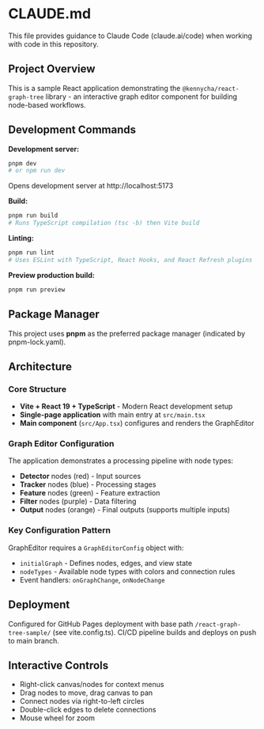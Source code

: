 # CLAUDE.md

This file provides guidance to Claude Code (claude.ai/code) when working with code in this repository.

## Project Overview

This is a sample React application demonstrating the `@kennycha/react-graph-tree` library - an interactive graph editor component for building node-based workflows.

## Development Commands

**Development server:**
```bash
pnpm dev
# or npm run dev
```
Opens development server at http://localhost:5173

**Build:**
```bash
pnpm run build
# Runs TypeScript compilation (tsc -b) then Vite build
```

**Linting:**
```bash
pnpm run lint
# Uses ESLint with TypeScript, React Hooks, and React Refresh plugins
```

**Preview production build:**
```bash
pnpm run preview
```

## Package Manager

This project uses **pnpm** as the preferred package manager (indicated by pnpm-lock.yaml).

## Architecture

### Core Structure
- **Vite + React 19 + TypeScript** - Modern React development setup
- **Single-page application** with main entry at `src/main.tsx`
- **Main component** (`src/App.tsx`) configures and renders the GraphEditor

### Graph Editor Configuration
The application demonstrates a processing pipeline with node types:
- **Detector** nodes (red) - Input sources
- **Tracker** nodes (blue) - Processing stages  
- **Feature** nodes (green) - Feature extraction
- **Filter** nodes (purple) - Data filtering
- **Output** nodes (orange) - Final outputs (supports multiple inputs)

### Key Configuration Pattern
GraphEditor requires a `GraphEditorConfig` object with:
- `initialGraph` - Defines nodes, edges, and view state
- `nodeTypes` - Available node types with colors and connection rules
- Event handlers: `onGraphChange`, `onNodeChange`

## Deployment

Configured for GitHub Pages deployment with base path `/react-graph-tree-sample/` (see vite.config.ts). CI/CD pipeline builds and deploys on push to main branch.

## Interactive Controls

- Right-click canvas/nodes for context menus
- Drag nodes to move, drag canvas to pan
- Connect nodes via right-to-left circles
- Double-click edges to delete connections
- Mouse wheel for zoom